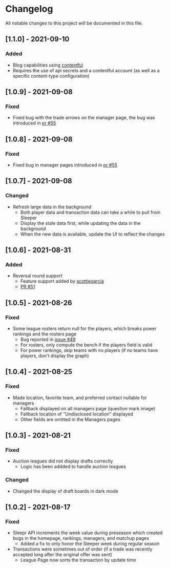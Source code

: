 # Changelog

All notable changes to this project will be documented in this file.

## [1.1.0] - 2021-09-10

### Added

- Blog capabilities using [contentful](contentful.com)
- Requires the use of api secrets and a contentful account (as well as a specific content-type configuration)

## [1.0.9] - 2021-09-08

### Fixed

- Fixed bug with the trade arrows on the manager page, the bug was introduced in [pr #55](https://github.com/nmelhado/league-page/pull/55)

## [1.0.8] - 2021-09-08

### Fixed

- Fixed bug in manager pages introduced in [pr #55](https://github.com/nmelhado/league-page/pull/55)

## [1.0.7] - 2021-09-08

### Changed

- Refresh large data in the background
    - Both player data and transaction data can take a while to pull from Sleeper
    - Display the stale data first, while updating the data in the background
    - When the new data is available, update the UI to reflect the changes

## [1.0.6] - 2021-08-31

### Added

- Reversal round support
    - Feature support added by [scottiegarcia](https://github.com/scottiegarcia)
    - [PR #51](https://github.com/nmelhado/league-page/pull/51)

## [1.0.5] - 2021-08-26

### Fixed

- Some league rosters return null for the players, which breaks power rankings and the rosters page
    - Bug reported in [issue #49](https://github.com/nmelhado/league-page/issues/49)
    - For rosters, only compute the bench if the players field is valid
    - For power rankings, skip teams with no players (if no teams have players, don't display the graph)

## [1.0.4] - 2021-08-25

### Fixed

- Made location, favorite team, and preferred contact nullable for managers
    - Fallback displayed on all managers page (question mark image)
    - Fallback location of "Undisclosed location" displayed
    - Other fields are omitted in the Managers pages

## [1.0.3] - 2021-08-21

### Fixed

- Auction leagues did not display drafts correctly
    - Logic has been addded to handle auction leagues

### Changed

- Changed the display of draft boards in dark mode

## [1.0.2] - 2021-08-17

### Fixed

- Sleepr API increments the week value during preseason which created bugs in the homepage, rankings, managers, and matchup pages
    - Added a fix to only honor the Sleeper week during regular season
- Transactions were sometimes out of order (if a trade was recently accepted long after the original offer was sent)
    - League Page now sorts the transaction by update time

<!-- ### Added -->
<!-- ### Fixed -->
<!-- ### Changed -->
<!-- ### Removed -->